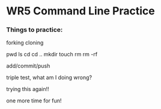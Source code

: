 # WR5 Command Line Practice

### Things to practice:

forking
cloning

pwd
ls
cd
cd ..
mkdir
touch
rm
rm -rf

add/commit/push

triple test, what am I doing wrong?

trying this again!!

one more time for fun!
